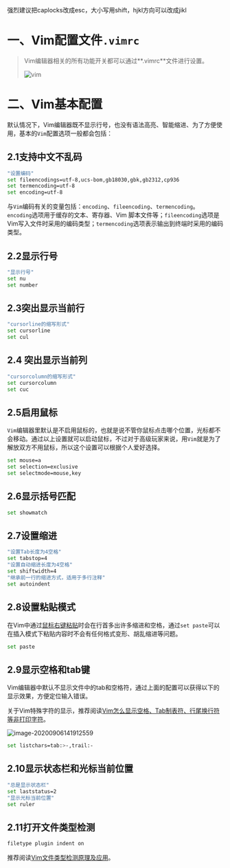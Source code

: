 强烈建议把caplocks改成esc，大小写用shift，hjkl方向可以改成jikl

# 一、Vim配置文件`.vimrc`

> Vim编辑器相关的所有功能开关都可以通过**.vimrc**文件进行设置。
>
> ![vim](https://gitee.com/zr001/writeimges/raw/master/images/image-20200906102540326.png)

# 二、Vim基本配置

默认情况下，Vim编辑器既不显示行号，也没有语法高亮、智能缩进、为了方便使用，基本的`Vim`配置选项一般都会包括：

## 2.1支持中文不乱码

```bash
"设置编码"
set fileencodings=utf-8,ucs-bom,gb18030,gbk,gb2312,cp936
set termencoding=utf-8
set encoding=utf-8
```

与`Vim`编码有关的变量包括：`encoding`、`fileencoding`、`termencoding`。
`encoding`选项用于缓存的文本、寄存器、Vim 脚本文件等；`fileencoding`选项是Vim写入文件时采用的编码类型；`termencoding`选项表示输出到终端时采用的编码类型。

## 2.2显示行号
```bash
"显示行号"
set nu
set number
```
## 2.3突出显示当前行
```bash
"cursorline的缩写形式"
set cursorline
set cul          
```
## 2.4 突出显示当前列

```bash
"cursorcolumn的缩写形式"
set cursorcolumn
set cuc          
```

## 2.5启用鼠标

`Vim`编辑器里默认是不启用鼠标的，也就是说不管你鼠标点击哪个位置，光标都不会移动。通过以上设置就可以启动鼠标，不过对于高级玩家来说，用`Vim`就是为了解放双方不用鼠标，所以这个设置可以根据个人爱好选择。

```bash
set mouse=a
set selection=exclusive
set selectmode=mouse,key
```

## 2.6显示括号匹配

``````bash
set showmatch
``````

## 2.7设置缩进

```bash
"设置Tab长度为4空格"
set tabstop=4
"设置自动缩进长度为4空格"
set shiftwidth=4
"继承前一行的缩进方式，适用于多行注释"
set autoindent
```

## 2.8设置粘贴模式

在Vim中通过[鼠标右键粘贴](https://vimjc.com/vim-paste.html)时会在行首多出许多缩进和空格，通过`set paste`可以在插入模式下粘贴内容时不会有任何格式变形、胡乱缩进等问题。

```bash
set paste
```

## 2.9显示空格和tab键

Vim编辑器中默认不显示文件中的tab和空格符，通过上面的配置可以获得以下的显示效果，方便定位输入错误。

关于Vim特殊字符的显示，推荐阅读[Vim怎么显示空格、Tab制表符、行尾换行符等非打印字符](https://vimjc.com/vim-display-unprintable-character.html)。

![image-20200906141912559](https://gitee.com/zr001/writeimges/raw/master/images/image-20200906141912559.png)

``````bash
set listchars=tab:>-,trail:-
``````

## 2.10显示状态栏和光标当前位置

``````bash
"总是显示状态栏"
set laststatus=2
"显示光标当前位置"
set ruler
``````

## 2.11打开文件类型检测

``````bash
filetype plugin indent on
``````

推荐阅读[Vim文件类型检测原理及应用](https://vimjc.com/vim-filetype.html)。

